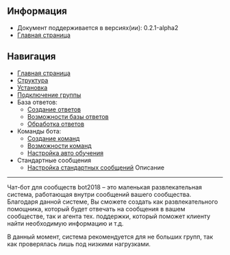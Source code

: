 Информация
------------
* Документ поддерживается в версиях(ии): 0.2.1-alpha2
* [Главная страница][0]

Навигация
------------
* [Главная страница][0]
* [Структура][1]
* [Установка][2]
* [Подключение группы][3]
* База ответов:
  * [Создание ответов][4]
  * [Возможности базы ответов][5]
  * [Обработка ответов][10] 
* Команды бота:
  * [Создание команд][6]
  * [Возможности команд][7]
  * [Настройка авто обучения][8]
* Стандартные сообщения
  * [Настройка стандартных сообщений][9]
Описание
------------
Чат-бот для сообществ bot2018 – это маленькая развлекательная система, работающая внутри сообщений вашего сообщества.
Благодаря данной системе, Вы сможете создать как развлекательного помощника, который будет отвечать на сообщения в вашем сообществе,
так и агента тех. поддержки, который поможет клиенту найти необходимую информацию и т.д.

В данный момент, система рекомендуется для не больших групп, так как проверялась лишь под низкими нагрузками.

[0]: index.md
[1]: struct.md
[2]: install.md
[3]: vkgroup.md
[4]: install.md
[5]: install.md
[6]: install.md
[7]: install.md
[8]: install.md
[9]: install.md
[10]: install.md
[11]: install.md

